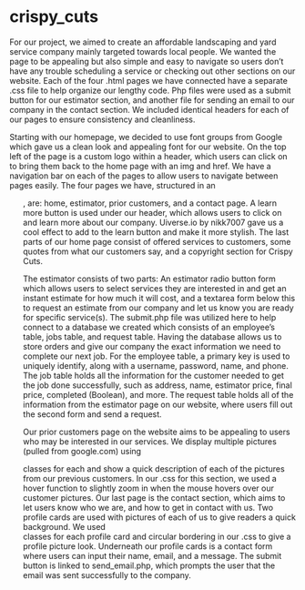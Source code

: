 # crispy_cuts
<p> For our project, we aimed to create an affordable landscaping and yard service company mainly targeted towards local people. We wanted the page to be appealing but also simple and easy to navigate so users don’t have any trouble scheduling a service or checking out other sections on our website. Each of the four .html pages we have connected have a separate .css file to help organize our lengthy code. Php files were used as a submit button for our estimator section, and another file for sending an email to our company in the contact section. We included identical headers for each of our pages to ensure consistency and cleanliness. </p>

<p> Starting with our homepage, we decided to use font groups from Google which gave us a clean look and appealing font for our website. On the top left of the page is a custom logo within a header, which users can click on to bring them back to the home page with an img and href. We have a navigation bar on each of the pages to allow users to navigate between pages easily. The four pages we have, structured in an <ul>, are: home, estimator, prior customers, and a contact page. A learn more button is used under our header, which allows users to click on and learn more about our company. Uiverse.io by nikk7007 gave us a cool effect to add to the learn button and make it more stylish. The last parts of our home page consist of offered services to customers, some quotes from what our customers say, and a copyright section for Crispy Cuts. </p>

<p> The estimator consists of two parts: An estimator  radio button form which allows users to select services they are interested in and get an instant estimate for how much it will cost, and a textarea form below this to request an estimate from our company and let us know you are ready for specific service(s). The submit.php file was utilized here to help connect to a database we created which consists of an employee’s table, jobs table, and request table. Having the database allows us to store orders and give our company the exact information we need to complete our next job. For the employee table, a primary key is used to uniquely identify, along with a username, password, name, and phone. The job table holds all the information for the customer needed to get the job done successfully, such as address, name, estimator price, final price, completed (Boolean), and more. The request table holds all of the information from the estimator page on our website, where users fill out the second form and send a request. </p>

<p> Our prior customers page on the website aims to be appealing to users who may be interested in our services. We display multiple pictures (pulled from google.com) using <div> classes for each and show a quick description of each of the pictures from our previous customers. In our .css for this section, we used a hover function to slightly zoom in when the mouse hovers over our customer pictures. Our last page is the contact section, which aims to let users know who we are, and how to get in contact with us. Two profile cards are used with pictures of each of us to give readers a quick background. We used <div> classes for each profile card and circular bordering in our .css to give a profile picture look. Underneath our profile cards is a contact form where users can input their name, email, and a message. The submit button is linked to send_email.php, which prompts the user that the email was sent successfully to the company. </p>

